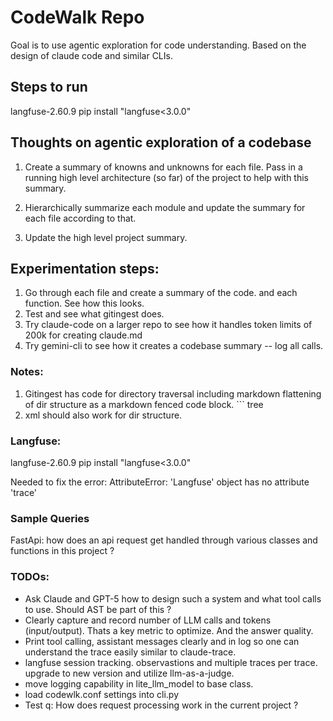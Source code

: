 
# CodeWalk Repo

Goal is to use agentic exploration for code understanding. Based on the design of claude code and similar CLIs.


## Steps to run

langfuse-2.60.9
pip install "langfuse<3.0.0"

## Thoughts on agentic exploration of a codebase
1. Create a summary of knowns and unknowns for each file. 
  Pass in a running high level architecture (so far) of the project to help with this summary.

2. Hierarchically summarize each module and update the summary for each file according to that.

3. Update the high level project summary.


## Experimentation steps:

1. Go through each file and create a summary of the code. and each function. See how this looks.
2. Test and see what gitingest does.
3. Try claude-code on a larger repo to see how it handles token limits of 200k for creating claude.md
4. Try gemini-cli to see how it creates a codebase summary -- log all calls. 


### Notes:
1. Gitingest has code for directory traversal including markdown flattening of dir structure as a markdown
   fenced code block. ``` tree
2. xml should also work for dir structure.


### Langfuse:

langfuse-2.60.9
pip install "langfuse<3.0.0"

Needed to fix the error:
AttributeError: 'Langfuse' object has no attribute 'trace'


### Sample Queries

FastApi:  how does an api request get handled through various classes and functions in this project ?



### TODOs:
- Ask Claude and GPT-5 how to design such a system and what tool calls to use. Should AST be part of this ?  
- Clearly capture and record number of LLM calls and tokens (input/output). Thats a key metric to optimize. And the answer quality.
- Print tool calling, assistant messages clearly and in log so one can understand the trace easily similar to claude-trace.
- langfuse session tracking. observastions and multiple traces per trace. upgrade to new version and utilize llm-as-a-judge.
- move logging capability in lite_llm_model to base class. 
- load codewlk.conf settings into cli.py
- Test q: How does request processing work in the current project ?
